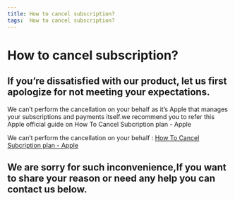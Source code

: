 ```yaml
---
title: How to cancel subscription?
tags:  How to cancel subscription?
---
```


# How to cancel subscription?

## If you’re dissatisfied with our product, let us first apologize for not meeting your expectations.

We can’t perform the cancellation on your behalf as it’s Apple that manages your subscriptions and payments itself.we recommend you to refer this Apple official guide on How To Cancel Subcription plan - Apple

We can’t perform the cancellation on your behalf : [How To Cancel Subcription plan - Apple](https://support.apple.com/en-us/HT202039)

## We are sorry for such inconvenience,If you want to share your reason or need any help you can contact us below.
